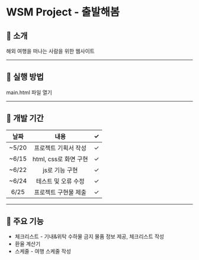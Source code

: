 # WSM Project  - 출발해봄
## 📝 소개
해외 여행을 떠나는 사람을 위한 웹사이트
<hr>

## 📌 실행 방법
main.html 파일 열기
<hr>

## 📌 개발 기간
|날짜|내용|✓|
|:---:|:---:|:---:|
|~5/20|프로젝트 기획서 작성|✓|
|~6/15|html, css로 화면 구현|✓|
|~6/22|js로 기능 구현|✓|
|~6/24|테스트 및 오류 수정|✓|
|6/25|프로젝트 구현물 제출|✓|
<hr>

## 📌 주요 기능
- 체크리스트 - 기내&위탁 수하물 금지 물품 정보 제공, 체크리스트 작성
- 환율 계산기
- 스케줄 - 여행 스케줄 작성



